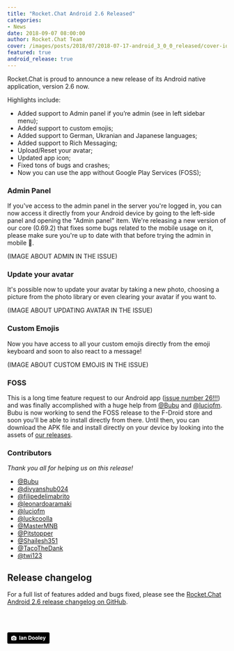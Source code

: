 ```yaml
---
title: "Rocket.Chat Android 2.6 Released"
categories:
- News
date: 2018-09-07 08:00:00
author: Rocket.Chat Team
cover: /images/posts/2018/07/2018-07-17-android_3_0_0_released/cover-ios-3.jpg
featured: true
android_release: true
---
```


Rocket.Chat is proud to announce a new release of its Android native application, version 2.6 now.

Highlights include:

- Added support to Admin panel if you’re admin (see in left sidebar menu);
- Added support to custom emojis;
- Added support to German, Ukranian and Japanese languages;
- Added support to Rich Messaging;
- Upload/Reset your avatar;
- Updated app icon;
- Fixed tons of bugs and crashes;
- Now you can use the app without Google Play Services (FOSS);

### Admin Panel

If you've access to the admin panel in the server you're logged in, you can now access it directly from your Android device by going to the left-side panel and opening the "Admin panel" item. We're releasing a new version of our core (0.69.2) that fixes some bugs related to the mobile usage on it, please make sure you're up to date with that before trying the admin in mobile 🙈.

(IMAGE ABOUT ADMIN IN THE ISSUE)

### Update your avatar

It's possible now to update your avatar by taking a new photo, choosing a picture from the photo library or even clearing your avatar if you want to.

(IMAGE ABOUT UPDATING AVATAR IN THE ISSUE)

### Custom Emojis

Now you have access to all your custom emojis directly from the emoji keyboard and soon to also react to a message!

(IMAGE ABOUT CUSTOM EMOJIS IN THE ISSUE)

### FOSS

This is a long time feature request to our Android app ([issue number 26!!!](https://github.com/RocketChat/Rocket.Chat.Android/issues/26)) and was finally accomplished with a huge help from [@Bubu](https://github.com/RocketChat/Rocket.Chat.Android/pull/1232) and [@luciofm](https://github.com/RocketChat/Rocket.Chat.Android/pull/1585). Bubu is now working to send the FOSS release to the F-Droid store and soon you'll be able to install directly from there. Until then, you can download the APK file and install directly on your device by looking into the assets of [our releases](https://github.com/RocketChat/Rocket.Chat.Android/releases/tag/v2.6.0).

### Contributors

_Thank you all for helping us on this release!_

* [@Bubu](https://github.com/Bubu)
* [@divyanshub024](https://github.com/divyanshub024)
* [@filipedelimabrito](https://github.com/filipedelimabrito)
* [@leonardoaramaki](https://github.com/leonardoaramaki)
* [@luciofm](https://github.com/luciofm)
* [@luckcoolla](https://github.com/luckcoolla)
* [@MasterMNB](https://github.com/MasterMNB)
* [@Pitstopper](https://github.com/Pitstopper)
* [@Shailesh351](https://github.com/Shailesh351)
* [@TacoTheDank](https://github.com/TacoTheDank)
* [@twi123](https://github.com/twi123) 

## Release changelog

For a full list of features added and bugs fixed, please see the [Rocket.Chat Android 2.6 release changelog on GitHub](https://github.com/RocketChat/Rocket.Chat.Android/releases/tag/v2.6.0).

<br/>
<br/>

<a style="background-color:black;color:white;text-decoration:none;padding:4px 6px;font-family:-apple-system, BlinkMacSystemFont, &quot;San Francisco&quot;, &quot;Helvetica Neue&quot;, Helvetica, Ubuntu, Roboto, Noto, &quot;Segoe UI&quot;, Arial, sans-serif;font-size:12px;font-weight:bold;line-height:1.2;display:inline-block;border-radius:3px" href="https://unsplash.com/@nativemello?utm_medium=referral&amp;utm_campaign=photographer-credit&amp;utm_content=creditBadge" target="_blank" rel="noopener noreferrer" title="Download free do whatever you want high-resolution photos from ian dooley"><span style="display:inline-block;padding:2px 3px"><svg xmlns="http://www.w3.org/2000/svg" style="height:12px;width:auto;position:relative;vertical-align:middle;top:-1px;fill:white" viewBox="0 0 32 32"><title>unsplash-logo</title><path d="M20.8 18.1c0 2.7-2.2 4.8-4.8 4.8s-4.8-2.1-4.8-4.8c0-2.7 2.2-4.8 4.8-4.8 2.7.1 4.8 2.2 4.8 4.8zm11.2-7.4v14.9c0 2.3-1.9 4.3-4.3 4.3h-23.4c-2.4 0-4.3-1.9-4.3-4.3v-15c0-2.3 1.9-4.3 4.3-4.3h3.7l.8-2.3c.4-1.1 1.7-2 2.9-2h8.6c1.2 0 2.5.9 2.9 2l.8 2.4h3.7c2.4 0 4.3 1.9 4.3 4.3zm-8.6 7.5c0-4.1-3.3-7.5-7.5-7.5-4.1 0-7.5 3.4-7.5 7.5s3.3 7.5 7.5 7.5c4.2-.1 7.5-3.4 7.5-7.5z"></path></svg></span><span style="display:inline-block;padding:2px 3px;">Ian Dooley</span></a>
